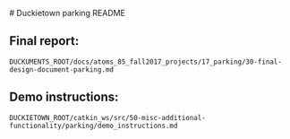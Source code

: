 # Duckietown parking README


## Final report:
`DUCKUMENTS_ROOT/docs/atoms_85_fall2017_projects/17_parking/30-final-design-document-parking.md`

## Demo instructions:
`DUCKIETOWN_ROOT/catkin_ws/src/50-misc-additional-functionality/parking/demo_instructions.md`

